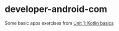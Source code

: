 # developer-android-com

Some basic apps exercises from [Unit 1: Kotlin basics](https://developer.android.com/courses/android-basics-kotlin/unit-1)
